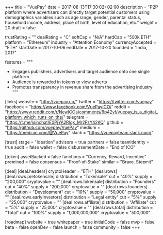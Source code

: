 +++
title = "VuePay"
date = 2017-08-13T17:30:02+02:00
description = "P2P platform where advertisers can directly target potential customers using demographics variables such as age range, gender, parental status, household income, address, place of birth, level of education, etc."
weight = 20
draft = false

trustRating = ""
dealRating = "C"
softCap = "N/A"
hardCap = "500k ETH"
platform = "Ethereum"
industry = "Attention Economy"
currencyAccepted = "ETH"
startDate = 2017-10-06
endDate = 2017-10-20
founded = "India, 2017"

features = """
- Engages publishers, advertisers and target audience onto one single platform
- Audience is rewarded in tokens to view adverts
- Promotes transparency in revenue share from the advertising industry
"""

[links]
  website = "http://vuepay.co/"
  twitter = "https://twitter.com/vuepay"
  facebook = "https://www.facebook.com/VuePayICO/"
  reddit = "https://www.reddit.com/r/NewICOs/comments/6p42yf/vuepay_is_a_digital_platform_which_runs_on_the/"
  telegram = "https://t.me/joinchat/E0PjYA2Rlgx_Mr2FzY42KQ"
  github = "https://github.com/vuepay/VuePay"
  medium = "https://medium.com/@VuePay"
  slack = "https://vuepayteam.slack.com/"

[trust]
  stage = "Ideation"
  advisors = true
  partners = false
  teamIdentity = true
  audit = false
  wallet = false
  disbursementDate = "End of ICO"

[token]
  assetBacked = false
  functions = "Currency, Reward, Incentive"
  premined = false
  consensus = "Proof-of-Stake"
  similar = "Brave, Steemit"

[deal]
  [deal.headers]
    cryptoHeader = "ETH"
  [deal.rows]
    [deal.rows.pretokensale]
      distribution = "Tokensale"
      cut = "40%"
      supply = "200,000"
      cryptovalue = ""
    [deal.rows.tokensale]
      distribution = "Founders"
      cut = "40%"
      supply = "200,000"
      cryptovalue = ""
    [deal.rows.founders]
      distribution = "Development"
      cut = "10%"
      supply = "50,000"
      cryptovalue = ""
    [deal.rows.earlyInvestors]
      distribution = "Legal entity"
      cut = "5%"
      supply = "25,000"
      cryptovalue = ""
    [deal.rows.affiliate]
      distribution = "Affiliate"
      cut = "5%"
      supply = "25,000"
      cryptovalue = ""
    [deal.rows.total]
      distribution = "Total"
      cut = "100%"
      supply = "1,000,000,000"
      cryptovalue = "500,000"

[roadmap]
  website = true
  whitepaper = true
  initialCode = false
  mvp = false
  beta = false
  openDev = false
  launch = false
  community = false
+++

